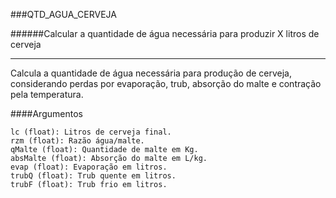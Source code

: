 ###QTD_AGUA_CERVEJA

######Calcular a quantidade de água necessária para produzir X litros de cerveja

----
Calcula a quantidade de água necessária para produção de cerveja,
considerando perdas por evaporação, trub, absorção do malte e contração
pela temperatura.

####Argumentos

    lc (float): Litros de cerveja final.
    rzm (float): Razão água/malte.
    qMalte (float): Quantidade de malte em Kg.
    absMalte (float): Absorção do malte em L/kg.
    evap (float): Evaporação em litros.
    trubQ (float): Trub quente em litros.
    trubF (float): Trub frio em litros.